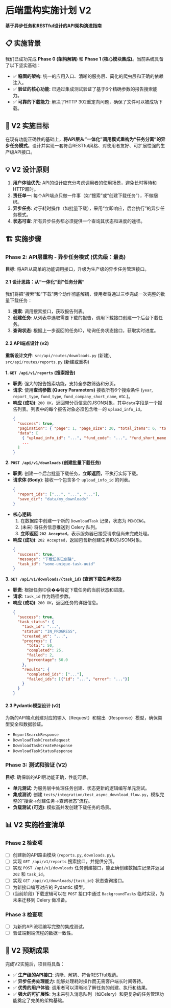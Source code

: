# 后端重构实施计划 V2

**基于异步任务和RESTful设计的API架构演进指南**

## 📋 实施背景

我们已成功完成 **Phase 0 (架构解耦)** 和 **Phase 1 (核心模块集成)**。当前系统具备了以下坚实基础：

- ✅ **稳固的架构**: 统一的应用入口、清晰的服务层、简化的爬虫层和正确的依赖注入。
- ✅ **验证的核心功能**: 已通过集成测试验证了基于6个精确参数的报告搜索能力。
- ✅ **可靠的下载能力**: 解决了HTTP 302重定向问题，确保了文件可以被成功下载。

## 🎯 V2 实施目标

在现有功能正确性的基础上，**将API层从“一体化”调用模式重构为“任务分离”的异步任务模式**。设计并实现一套符合RESTful风格、对使用者友好、可扩展性强的生产级API接口。

## 💡 V2 设计原则

1.  **用户体验优先**: API的设计应充分考虑调用者的使用场景，避免长时等待和HTTP超时。
2.  **责任单一**: 每个API端点只做一件事（如“搜索”或“创建下载任务”），不做捆绑。
3.  **异步任务**: 对于耗时操作（如批量下载），采用“立即响应，后台执行”的异步任务模式。
4.  **状态可查**: 所有异步任务都必须提供一个查询其状态和进度的途径。

## 🏗️ 实施步骤

### Phase 2: API层重构 - 异步任务模式 (优先级：最高)

**目标**: 将API从简单的功能调用接口，升级为生产级的异步任务管理接口。

#### 2.1 设计思路：从“一体化”到“任务分离”

我们将把“搜索”和“下载”两个动作彻底解耦，使用者将通过三步完成一次完整的批量下载任务：

1.  **搜索**: 调用搜索接口，获取报告列表。
2.  **创建任务**: 从列表中选取需要下载的报告，调用下载接口创建一个后台下载任务。
3.  **查询状态**: 根据上一步返回的任务ID，轮询任务状态接口，获取实时进度。

#### 2.2 API端点设计 (v2)

**重新设计文件**: `src/api/routes/downloads.py` (新建), `src/api/routes/reports.py` (新建或重构)

**1. `GET /api/v1/reports` (搜索报告)**

-   **职责**: 强大的报告搜索功能，支持全参数筛选和分页。
-   **请求**: 使用**查询参数 (Query Parameters)** 接收所有6个搜索条件 (`year`, `report_type`, `fund_type`, `fund_company_short_name`, etc.)。
-   **响应 (成功)**: `200 OK`，返回带分页信息的JSON对象，其中`data`字段是一个报告列表。列表中的每个报告对象必须包含唯一的 `upload_info_id`。
    ```json
    {
      "success": true,
      "pagination": { "page": 1, "page_size": 20, "total_items": 6, "total_pages": 1 },
      "data": [
        { "upload_info_id": "...", "fund_code": "...", "fund_short_name": "...", ... },
        ...
      ]
    }
    ```

**2. `POST /api/v1/downloads` (创建批量下载任务)**

-   **职责**: 创建一个后台批量下载任务，**立即返回**，不执行实际下载。
-   **请求体 (Body)**: 接收一个包含多个 `upload_info_id` 的列表。
    ```json
    {
      "report_ids": ["...", "...", "..."],
      "save_dir": "data/my_downloads" 
    }
    ```
-   **核心逻辑**:
    1.  在数据库中创建一个新的 `DownloadTask` 记录，状态为 `PENDING`。
    2.  (未来) 将任务信息推送到 Celery 队列。
    3.  **立即返回 `202 Accepted`**，表示服务器已接受请求但尚未完成处理。
-   **响应 (成功)**: `202 Accepted`，返回包含新创建任务ID的JSON对象。
    ```json
    {
      "success": true,
      "message": "下载任务已创建",
      "task_id": "some-unique-task-uuid"
    }
    ```

**3. `GET /api/v1/downloads/{task_id}` (查询下载任务状态)**

-   **职责**: 根据任务ID获��特定下载任务的当前状态和进度。
-   **请求**: `task_id` 作为路径参数。
-   **响应 (成功)**: `200 OK`，返回任务的详细信息。
    ```json
    {
      "success": true,
      "task_status": {
        "task_id": "...",
        "status": "IN_PROGRESS",
        "created_at": "...",
        "progress": {
          "total": 50,
          "completed": 25,
          "failed": 2,
          "percentage": 50.0
        },
        "results": {
          "completed_ids": ["..."],
          "failed_ids": [{"id": "...", "error": "..."}]
        }
      }
    }
    ```

#### 2.3 Pydantic模型设计 (v2)

为新的API端点创建对应的输入（Request）和输出（Response）模型，确保类型安全和数据验证。

-   `ReportSearchResponse`
-   `DownloadTaskCreateRequest`
-   `DownloadTaskCreateResponse`
-   `DownloadTaskStatusResponse`

### Phase 3: 测试和验证 (V2)

**目标**: 确保新的API层功能正确，性能可靠。

-   **单元测试**: 为服务层中处理任务创建、状态更新的逻辑编写单元测试。
-   **集成测试**: 创建 `tests/integration/test_async_download_flow.py`，模拟完整的“搜索->创建任务->查询状态”流程。
-   **负载测试 (可选)**: 模拟高并发创建下载任务的场景。

## 📊 V2 实施检查清单

### Phase 2 检查项
- [ ] 创建新的API路由模块 (`reports.py`, `downloads.py`)。
- [ ] 实现 `GET /api/v1/reports` 搜索接口，并提供分页。
- [ ] 实现 `POST /api/v1/downloads` 任务创建接口，能正确创建数据库记录并返回 `202` 和 `task_id`。
- [ ] 实现 `GET /api/v1/downloads/{task_id}` 状态查询接口。
- [ ] 为新接口编写对应的 Pydantic 模型。
- [ ] (当前阶段) 下载逻辑可以在 `POST` 接口中通过 `BackgroundTasks` 临时实现，为未来迁移到 Celery 做准备。

### Phase 3 检查项
- [ ] 为新的API流程编写完整的集成测试。
- [ ] 验证端到端流程的数据一致性。

## 🚀 V2 预期成果

完成V2实施后，项目将具备：
- ✅ **生产级的API接口**: 清晰、解耦、符合RESTful规范。
- ✅ **异步任务处理能力**: 能够处理耗时操作而无需客户端长时间等待。
- ✅ **优秀的用户体验**: 调用者可以清晰地了解任务的创建、执行和结果。
- ✅ **强大的可扩展性**: 为未来引入消息队列（如Celery）和更复杂的任务管理功能奠定了完美的架构基础。
